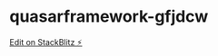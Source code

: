 # quasarframework-gfjdcw

[Edit on StackBlitz ⚡️](https://stackblitz.com/edit/quasarframework-gfjdcw)
